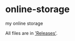 # online-storage
my online storage

All files are in ['Releases'](https://github.com/TheMagicFlute/online-storage/releases).
